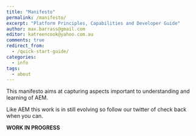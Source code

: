 ```yaml
---
title: "Manifesto"
permalink: /manifesto/
excerpt: "Platform Principles, Capabilities and Developer Guide"
author: max.barrass@gmail.com
editor: katreencook@yahoo.com.au
comments: true
redirect_from:
  - /quick-start-guide/
categories:
  - info
tags:
  - about
---
```


This manifesto aims at capturing aspects important to understanding and learning of AEM.

Like AEM this work is in still evolving so follow our twitter of check back when you can.

**WORK IN PROGRESS**